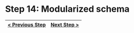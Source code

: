 # Step 14: Modularized schema

[//]: # (head-end)




[//]: # (foot-start)

[{]: <helper> (navStep)

| [< Previous Step](step13.md) | [Next Step >](step15.md) |
|:--------------------------------|--------------------------------:|

[}]: #
